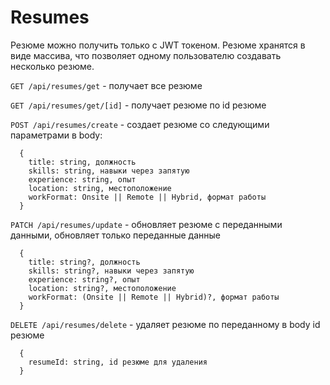 # Resumes

Резюме можно получить только с JWT токеном. Резюме хранятся в виде массива, что позволяет одному пользователю создавать несколько резюме.

`GET /api/resumes/get` - получает все резюме

`GET /api/resumes/get/[id]` - получает резюме по id резюме

`POST /api/resumes/create` - создает резюме со следующими параметрами в body:

```
  {
    title: string, должность
    skills: string, навыки через запятую
    experience: string, опыт
    location: string, местоположение
    workFormat: Onsite || Remote || Hybrid, формат работы
  }
```

`PATCH /api/resumes/update` - обновляет резюме с переданными данными, обновляет только переданные данные

```
  {
    title: string?, должность
    skills: string?, навыки через запятую
    experience: string?, опыт
    location: string?, местоположение
    workFormat: (Onsite || Remote || Hybrid)?, формат работы
  }
```

`DELETE /api/resumes/delete` - удаляет резюме по переданному в body id резюме

```
  {
    resumeId: string, id резюме для удаления
  }
```
